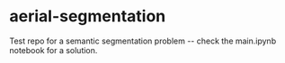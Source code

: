 # aerial-segmentation
Test repo for a semantic segmentation problem -- check the main.ipynb notebook for a solution.
